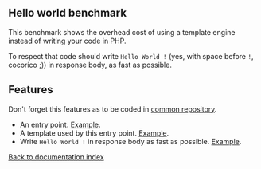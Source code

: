 Hello world benchmark
-

This benchmark shows the overhead cost of using a template engine instead of writing your code in PHP.

To respect that code should write `Hello World !` (yes, with space before `!`, cocorico ;)) in response body, as fast as possible.

Features
-

Don't forget this features as to be coded in [common repository](../repositoriesAndBranches.md).

* An entry point. [Example](https://github.com/phpbenchmarks/twig-common/blob/2.1.0/helloworld.php).
* A template used by this entry point. [Example](https://github.com/phpbenchmarks/twig-common/blob/2.1.0/templates/helloworld.html.twig).
* Write `Hello World !` in response body as fast as possible. [Example](https://github.com/phpbenchmarks/twig-common/blob/2.1.0/helloworld.php#L8).

[Back to documentation index](../../README.md)
